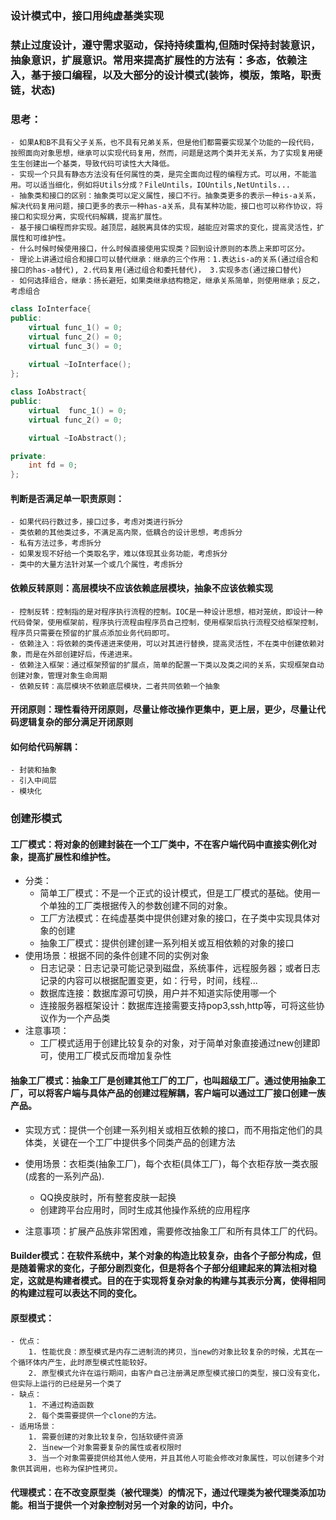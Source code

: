 ###  设计模式中，接口用纯虚基类实现

### 禁止过度设计，遵守需求驱动，保持持续重构,但随时保持封装意识，抽象意识，扩展意识。常用来提高扩展性的方法有：多态，依赖注入，基于接口编程，以及大部分的设计模式(装饰，模版，策略，职责链，状态)

### 思考：
	- 如果A和B不具有父子关系，也不具有兄弟关系，但是他们都需要实现某个功能的一段代码，按照面向对象思想，继承可以实现代码复用，然而，问题是这两个类并无关系，为了实现复用硬生生创建出一个基类，导致代码可读性大大降低。
	- 实现一个只具有静态方法没有任何属性的类，是完全面向过程的编程方式。可以用，不能滥用。可以适当细化，例如将Utils分成？FileUntils，IOUntils,NetUntils...
	- 抽象类和接口的区别：抽象类可以定义属性，接口不行。抽象类更多的表示一种is-a关系，解决代码复用问题，接口更多的表示一种has-a关系，具有某种功能，接口也可以称作协议，将接口和实现分离，实现代码解耦，提高扩展性。
	- 基于接口编程而非实现。越顶层，越脱离具体的实现，越能应对需求的变化，提高灵活性，扩展性和可维护性。
	- 什么时候时候使用接口，什么时候直接使用实现类？回到设计原则的本质上来即可区分。
	- 理论上讲通过组合和接口可以替代继承：继承的三个作用：1.表达is-a的关系(通过组合和接口的has-a替代), 2.代码复用(通过组合和委托替代)， 3.实现多态(通过接口替代)
	- 如何选择组合，继承：扬长避短，如果类继承结构稳定，继承关系简单，则使用继承；反之，考虑组合
```CPP
class IoInterface{
public:
	virtual func_1() = 0;
	virtual func_2() = 0;
	virtual func_3() = 0;
	
	virtual ~IoInterface();
};

class IoAbstract{
public:
	virtual  func_1() = 0;
	virtual func_2() = 0;

	virtual ~IoAbstract();

private:
	int fd = 0;
};

```

#### 判断是否满足单一职责原则：
	- 如果代码行数过多，接口过多，考虑对类进行拆分
	- 类依赖的其他类过多，不满足高内聚，低耦合的设计思想，考虑拆分
	- 私有方法过多，考虑拆分
	- 如果发现不好给一个类取名字，难以体现其业务功能，考虑拆分
	- 类中的大量方法针对某一个或几个属性，考虑拆分


#### 依赖反转原则：高层模块不应该依赖底层模块，抽象不应该依赖实现
	- 控制反转：控制指的是对程序执行流程的控制。IOC是一种设计思想，相对笼统，即设计一种代码骨架，使用框架前，程序执行流程由程序员自己控制，使用框架后执行流程交给框架控制，程序员只需要在预留的扩展点添加业务代码即可。
	- 依赖注入：将依赖的类传递进来使用，可以对其进行替换，提高灵活性，不在类中创建依赖对象，而是在外部创建好后，传递进来。
	- 依赖注入框架：通过框架预留的扩展点，简单的配置一下类以及类之间的关系，实现框架自动创建对象，管理对象生命周期
	- 依赖反转：高层模块不依赖底层模块，二者共同依赖一个抽象


#### 开闭原则：理性看待开闭原则，尽量让修改操作更集中，更上层，更少，尽量让代码逻辑复杂的部分满足开闭原则

#### 如何给代码解耦：
	- 封装和抽象
	- 引入中间层
	- 模块化

### 创建形模式 
#### 工厂模式：将对象的创建封装在一个工厂类中，不在客户端代码中直接实例化对象，提高扩展性和维护性。
- 分类：
	- 简单工厂模式：不是一个正式的设计模式，但是工厂模式的基础。使用一个单独的工厂类根据传入的参数创建不同的对象。
	- 工厂方法模式：在纯虚基类中提供创建对象的接口，在子类中实现具体对象的创建
	- 抽象工厂模式：提供创建创建一系列相关或互相依赖的对象的接口
- 使用场景：根据不同的条件创建不同的实例对象
	- 日志记录：日志记录可能记录到磁盘，系统事件，远程服务器；或者日志记录的内容可以根据配置变更，如：行号，时间，线程...
	- 数据库连接：数据库源可切换，用户并不知道实际使用哪一个
	- 连接服务器框架设计：数据库连接需要支持pop3,ssh,http等，可将这些协议作为一个产品类
-  注意事项：
	- 工厂模式适用于创建比较复杂的对象，对于简单对象直接通过new创建即可，使用工厂模式反而增加复杂性

#### 抽象工厂模式：抽象工厂是创建其他工厂的工厂，也叫超级工厂。通过使用抽象工厂，可以将客户端与具体产品的创建过程解耦，客户端可以通过工厂接口创建一族产品。
- 实现方式：提供一个创建一系列相关或相互依赖的接口，而不用指定他们的具体类，关键在一个工厂中提供多个同类产品的创建方法

- 使用场景：衣柜类(抽象工厂)，每个衣柜(具体工厂)，每个衣柜存放一类衣服(成套的一系列产品).
	- QQ换皮肤时，所有整套皮肤一起换
	- 创建跨平台应用时，同时生成其他操作系统的应用程序
- 注意事项：扩展产品族非常困难，需要修改抽象工厂和所有具体工厂的代码。


#### Builder模式：在软件系统中，某个对象的构造比较复杂，由各个子部分构成，但是随着需求的变化，子部分剧烈变化，但是将各个子部分组建起来的算法相对稳定，这就是构建者模式。目的在于实现将复杂对象的构建与其表示分离，使得相同的构建过程可以表达不同的变化。


#### 原型模式：
	- 优点：
		1. 性能优良：原型模式是内存二进制流的拷贝，当new的对象比较复杂的时候，尤其在一个循环体内产生，此时原型模式性能较好。
		2. 原型模式允许在运行期间，由客户自己注册满足原型模式接口的类型，接口没有变化，但实际上运行的已经是另一个类了
	- 缺点：
		1. 不通过构造函数
		2. 每个类需要提供一个clone的方法。
	- 适用场景：
		1. 需要创建的对象比较复杂，包括软硬件资源
		2. 当new一个对象需要复杂的属性或者权限时
		3. 当一个对象需要提供给其他人使用，并且其他人可能会修改对象属性，可以创建多个对象供其调用，也称为保护性拷贝。

#### 代理模式：在不改变原型类（被代理类）的情况下，通过代理类为被代理类添加功能。相当于提供一个对象控制对另一个对象的访问，中介。
